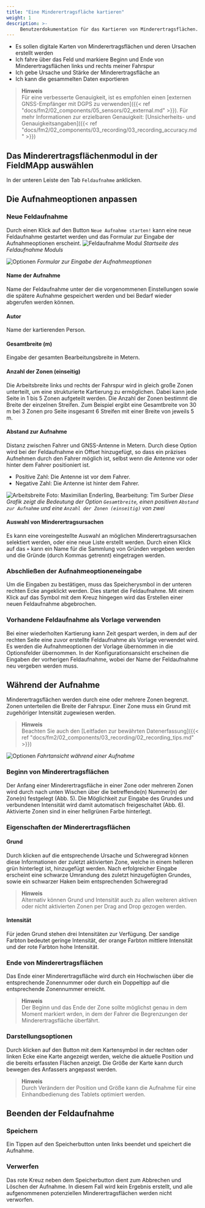 ```yaml
---
title: "Eine Minderertragsfläche kartieren"
weight: 1
description: >-
     Benutzerdokumentation für das Kartieren von Minderertragsflächen.
---
```


- Es sollen digitale Karten von Minderertragsflächen und deren Ursachen erstellt werden
- Ich fahre über das Feld und markiere Beginn und Ende von Minderertragsflächen links und rechts meiner Fahrspur
- Ich gebe Ursache und Stärke der Minderertragsfläche an
- Ich kann die gesammelten Daten exportieren

> **Hinweis**  
> Für eine verbesserte Genauigkeit, ist es empfohlen einen [externen GNSS-Empfänger mit DGPS zu verwenden]({{< ref "docs/fm2/02_components/05_sensors/02_external.md" >}}). Für mehr Informationen zur erzielbaren Genauigkeit: [Unsicherheits- und Genauigkeitsangaben]({{< ref "docs/fm2/02_components/03_recording/03_recording_accuracy.md" >}})

## Das Minderertragsflächenmodul in der FieldMApp auswählen
In der unteren Leiste den Tab `Feldaufnahme` anklicken.

## Die Aufnahmeoptionen anpassen
### Neue Feldaufnahme
Durch einen Klick auf den Button `Neue Aufnahme starten!` kann eine neue Feldaufnahme gestartet werden und das Formular zur Eingabe der Aufnahmeoptionen erscheint.
![Feldaufnahme Modul](/screenshots/screenshot_neue_aufnahme.jpg)
*Startseite des Feldaufnahme Moduls*

![Optionen](/screenshots/screenshot_aufnahme_optionen.jpg)
*Formular zur Eingabe der Aufnahmeoptionen*
#### Name der Aufnahme
Name der Feldaufnahme unter der die vorgenommenen Einstellungen sowie die spätere Aufnahme gespeichert werden und bei Bedarf wieder abgerufen werden können.
#### Autor
Name der kartierenden Person.
#### Gesamtbreite (m)
Eingabe der gesamten Bearbeitungsbreite in Metern.
#### Anzahl der Zonen (einseitig)
Die Arbeitsbreite links und rechts der Fahrspur wird in gleich große Zonen unterteilt, um eine strukturierte Kartierung zu ermöglichen. Dabei kann jede Seite in 1 bis 5 Zonen aufgeteilt werden. Die Anzahl der Zonen bestimmt die Breite der einzelnen Streifen. Zum Beispiel ergibt eine Gesamtbreite von 30 m bei 3 Zonen pro Seite insgesamt 6 Streifen mit einer Breite von jeweils 5 m.

#### Abstand zur Aufnahme
Distanz zwischen Fahrer und GNSS-Antenne in Metern. Durch diese Option wird bei der Feldaufnahme ein Offset hinzugefügt, so dass ein präzises Aufnehmen durch den Fahrer möglich ist, selbst wenn die Antenne vor oder hinter dem Fahrer positioniert ist.
- Positive Zahl: Die Antenne ist vor dem Fahrer.
- Negative Zahl: Die Antenne ist hinter dem Fahrer.

![Arbeitsbreite](/graphs/arbeitsbreite.jpg)
Foto: Maximilian Enderling, Bearbeitung: Tim Surber *Diese Grafik zeigt die Bedeutung der Option `Gesamtbreite`, einen positiven `Abstand zur Aufnahme` und eine `Anzahl der Zonen (einseitig)` von zwei*

#### Auswahl von Minderertragsursachen
Es kann eine voreingestellte Auswahl an möglichen Minderertragsursachen selektiert werden, oder eine neue Liste erstellt werden. Durch einen Klick auf das `+` kann ein Name für die Sammlung von Gründen vergeben werden und die Gründe (durch Kommas getrennt) eingetragen werden.

### Abschließen der Aufnahmeoptioneneingabe
Um die Eingaben zu bestätigen, muss das Speicherysmbol in der unteren rechten Ecke angeklickt werden. Dies startet die Feldaufnahme. Mit einem Klick auf das Symbol mit dem Kreuz hingegen wird das Erstellen einer neuen Feldaufnahme abgebrochen.

### Vorhandene Feldaufnahme als Vorlage verwenden
Bei einer wiederholten Kartierung kann Zeit gespart werden, in dem auf der rechten Seite eine zuvor erstellte Feldaufnahme als Vorlage verwendet wird. Es werden die Aufnahmeoptionen der Vorlage übernommen in die Optionsfelder übernommen. In der Konfigurationsansicht erscheinen die Eingaben der vorherigen Feldaufnahme, wobei der Name der Feldaufnahme neu vergeben werden muss.

## Während der Aufnahme
Minderertragsflächen werden durch eine oder mehrere Zonen begrenzt. Zonen unterteilen die Breite der Fahrspur. Einer Zone muss ein Grund mit zugehöriger Intensität zugewiesen werden.

> **Hinweis**  
> Beachten Sie auch den [Leitfaden zur bewährten Datenerfassung]({{< ref "docs/fm2/02_components/03_recording/02_recording_tips.md" >}})

![Optionen](/screenshots/screenshot_aufnahme.jpg)
*Fahrtansicht während einer Aufnahme*

### Beginn von Minderertragsflächen
Der Anfang einer Minderertragsfläche in einer Zone oder mehreren Zonen wird durch nach unten Wischen über die betreffende(n) Nummer(n) der Zone(n) festgelegt (Abb. 5). Die Möglichkeit zur Eingabe des Grundes und verbundenen Intensität wird damit automatisch freigeschaltet (Abb. 6). Aktivierte Zonen sind in einer hellgrünen Farbe hinterlegt.

### Eigenschaften der Minderertragsflächen
#### Grund
Durch klicken auf die entsprechende Ursache und Schweregrad können diese Informationen der zuletzt aktivierten Zone, welche in einem helleren grün hinterlegt ist, hinzugefügt werden. Nach erfolgreicher Eingabe erscheint eine schwarze Umrandung des zuletzt hinzugefügten Grundes, sowie ein schwarzer Haken beim entsprechenden Schweregrad

> **Hinweis**  
> Alternativ können Grund und Intensität auch zu allen weiteren aktiven oder nicht aktivierten Zonen per Drag and Drop gezogen werden. 


#### Intensität
Für jeden Grund stehen drei Intensitäten zur Verfügung. Der sandige Farbton bedeutet geringe Intensität, der orange Farbton mittlere Intensität und der rote Farbton hohe Intensität.

### Ende von Minderertragsflächen
Das Ende einer Minderertragsfläche wird durch ein Hochwischen über die entsprechende Zonennummer oder durch ein Doppeltipp auf die entsprechende Zonennummer erreicht.

> **Hinweis**  
> Der Beginn und das Ende der Zone sollte möglichst genau in dem Moment markiert wrden, in dem der Fahrer die Begrenzungen der Minderertragsfläche überfährt.

### Darstellungsoptionen
Durch klicken auf den Button mit dem Kartensymbol in der rechten oder linken Ecke eine Karte angezeigt werden, welche die aktuelle Position und die bereits erfassten Flächen anzeigt. Die Größe der Karte kann durch bewegen des Anfassers angepasst werden.

> **Hinweis**  
> Durch Verändern der Position und Größe kann die Aufnahme für eine Einhandbedienung des Tablets optimiert werden.


## Beenden der Feldaufnahme

### Speichern
Ein Tippen auf den Speicherbutton unten links beendet und speichert die Aufnahme.

### Verwerfen
Das rote Kreuz neben dem Speicherbutton dient zum Abbrechen und Löschen der Aufnahme. In diesem Fall wird kein Ergebnis erstellt, und alle aufgenommenen potenziellen Minderertragsflächen werden nicht verworfen.
